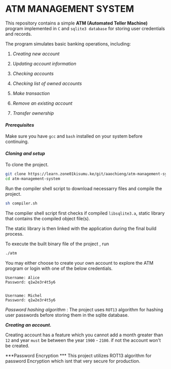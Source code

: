# ATM MANAGEMENT SYSTEM

This repository contains a simple **ATM (Automated Teller Machine)** program implemented in `C` and `sqlite3 database` for storing user credentials and records. 

The program simulates basic banking operations, including:

1. *Creating new account*

2. *Updating account information*

3. *Checking accounts*

4. *Checking list of owned accounts*

5. *Make transaction*

6. *Remove an existing account*

7. *Transfer ownership*

#### *Prerequisites*

Make sure you have `gcc` and `bash` installed on your system before continuing.

#### *Cloning and setup*

To clone the project.

```bash
git clone https://learn.zone01kisumu.ke/git/aaochieng/atm-management-system.git
cd atm-management-system
```

Run the compiler shell script to download necessarry files and compile the project.

```bash
sh compiler.sh
```

The compiler shell script first checks if compiled `libsqlite3.a`, static library that contains the compiled object file(s).

The static library is then linked with the  application during the final build process.

To execute the built binary file of the project , run 

```bash
./atm
```

You may either choose to create your own account to explore the ATM program or login with one of the below credentials.

```textile
Username: Alice 
Password: q1w2e3r4t5y6


Username: Michel 
Password: q1w2e3r4t5y6
```

*Password hashing algorithm* : The project uses `ROT13` algorithm for hashing user passwords before storing them in the sqlite database.



***Creating an account.***

Creating account has a feature which you cannot add a month greater than `12` and year `must` be between the year `1900` - `2100`. if not the account won't be created.

***Password Encryption ***
This project utilizes ROT13 algorithm for password Encryption which isnt that very secure for production.


